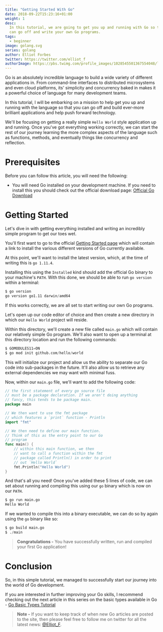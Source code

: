 ```yaml
---
title: "Getting Started With Go"
date: 2018-09-22T15:23:16+01:00
weight: 1
desc:
  In this tutorial, we are going to get you up and running with Go so that you
  can go off and write your own Go programs.
tags:
  - beginner
image: golang.svg
series: golang
author: Elliot Forbes
twitter: https://twitter.com/elliot_f
authorImage: https://pbs.twimg.com/profile_images/1028545501367554048/lzr43cQv_400x400.jpg
---
```


Go is an absolutely incredible language to build a wide variety of different
applications in. From command-line interfaces to distributed microsystems and
even cloud platforms, its' simplicity and concurrency baked in makes it a
powerful choice of language for many development teams.

In this tutorial, I will be embarking on a mission to help get you up and
running with the language so that you can go off and build ever-more brilliant
applications and help push forward technology.

We'll be focusing on getting a really simple `Hello World` style application up
and running. Once you've got everything working correctly, we can start the rest
of our journey learning the more complex aspects of the language such as
functions, methods, and eventually things like concurrency and reflection.

# Prerequisites

Before you can follow this article, you will need the following:

* You will need Go installed on your development machine. If you need to install this
you should check out the official download page: [Official Go Download](https://golang.org/dl/)

# Getting Started

Let's dive in with getting everything installed and writing an incredibly simple
program to get our toes wet.

You'll first want to go to the official
[Getting Started page](https://golang.org/doc/install) which will contain a link
to install the various different versions of Go currently available.

At this point, we'll want to install the latest version, which, at the time of
writing this is `go 1.11.4`.

Installing this using the `Installed` kind should add the official Go binary to
your machine's `PATH`. With this done, we should be able to run `go version`
within a terminal:

```s
$ go version
go version go1.11 darwin/amd64
```

If this works correctly, we are all set to start writing our own Go programs.

Let's open up our code editor of choice and then create a new directory in which
our `Hello World` project will reside.

Within this directory, we'll create a new file called `main.go` which will
contain our relatively simple Go program. We'll also want to open up a terminal
at this directory location and run the following commands:

```s
$ GOMODULES11=ON
$ go mod init github.com/hello/world
```

This will initialize our project and allow us the ability to separate our Go
code into sub-packages in the future. It'll also allow us to retrieve any
external dependencies we may want with minimal fuss.

Now, within our `main.go` file, we'll want to add the following code:

```go
// the first statement of every go source file
// must be a package declaration. If we aren't doing anything
// fancy, this tends to be package main.
package main

// We then want to use the fmt package
// which features a `print` function - Println
import "fmt"

// We then need to define our main function.
// Think of this as the entry point to our Go
// program
func main() {
    // within this main function, we then
    // want to call a function within the fmt
    // package called Println() in order to print
    // out `Hello World`
    fmt.Println("Hello World")
}

```

And that's all you need! Once you've added these 5 lines of code, we can set
about running and compiling this using our `go` binary which is now on our
`PATH`.

```s
$ go run main.go
Hello World
```

If we wanted to compile this into a binary executable, we can do so by again
using the `go` binary like so:

```s
$ go build main.go
$ ./main
```

> **Congratulations -** You have successfully written, run and compiled your
> first Go application!

# Conclusion

So, in this simple tutorial, we managed to successfully start our journey into
the world of Go development.

If you are interested in further improving your Go skills, I recommend checking
out the next article in this series on the basic types available in Go -
[Go Basic Types Tutorial](/golang/go-basic-types-tutorial/)

> **Note -** If you want to keep track of when new Go articles are posted to the
> site, then please feel free to follow me on twitter for all the latest news:
> [@Elliot_F](https://twitter.com/elliot_f).
